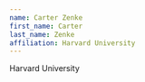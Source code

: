 ```yaml
---
name: Carter Zenke
first_name: Carter
last_name: Zenke
affiliation: Harvard University
---
```


Harvard University
